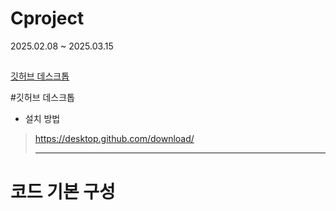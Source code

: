 # Cproject
 2025.02.08 ~ 2025.03.15

##
 [깃허브 데스크톱](#깃허브-데스크톱)

 #깃허브 데스크톱
 
 + 설치 방법
>https://desktop.github.com/download/
>
><hr/>

# 코드 기본 구성
